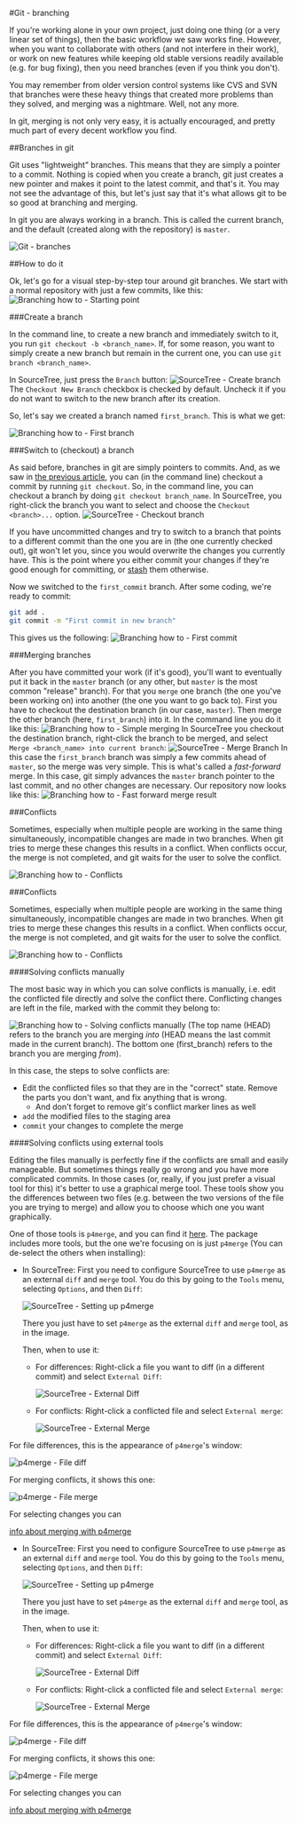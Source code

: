 #Git - branching

If you're working alone in your own project, just doing one thing (or a very
linear set of things), then the basic workflow we saw works fine.
However, when you want to collaborate with others (and not interfere in their
work), or work on new features while keeping old stable versions readily
available (e.g. for bug fixing), then you need branches (even if you think you
don't).

You may remember from older version control systems like CVS and SVN that
branches were these heavy things that created more problems than they solved,
and merging was a nightmare. Well, not any more.

In git, merging is not only very easy, it is actually encouraged, and pretty
much part of every decent workflow you find.

##Branches in git

Git uses "lightweight" branches. This means that they are simply a pointer to a
commit. Nothing is copied when you create a branch, git just creates a new
pointer and makes it point to the latest commit, and that's it. You may not see
the advantage of this, but let's just say that it's what allows git to
be so good at branching and merging.

In git you are always working in a branch. This is called the current branch,
and the default (created along with the repository) is `master`.

![Git - branches](img/branches.png)

##How to do it

Ok, let's go for a visual step-by-step tour around git branches.
We start with a normal repository with just a few commits, like this:
![Branching how to - Starting point](img/branching/base.png)

###Create a branch

In the command line, to create a new branch and immediately switch to it, you run `git checkout -b <branch_name>`.
If, for some reason, you want to simply create a new branch but remain in the
current one, you can use `git branch <branch_name>`.

In SourceTree, just press the `Branch` button:
![SourceTree - Create branch](img/sourcetree-createbranch.png)
The `Checkout New Branch` checkbox is checked by default. Uncheck it if you do
not want to switch to the new branch after its creation.

So, let's say we created a branch named `first_branch`. This is what we get:

![Branching how to - First branch](img/branching/first.png)

###Switch to (checkout) a branch

As said before, branches in git are simply pointers to commits. And, as we saw
in [the previous
article](https://sites.google.com/a/coolblue.nl/it-wiki/algemeen/version-control/git-an-introduction/1-git-basics#TOC-Checkout),
you can (in the command line) checkout a commit by running `git checkout`. So,
in the command line, you can checkout a branch by doing `git checkout branch_name`.
In SourceTree, you right-click the branch you want to select and choose the
`Checkout <branch>...` option.
![SourceTree - Checkout branch](img/sourcetree-checkoutbranch.png)

If you have uncommitted changes and try to switch to a branch that points to a
different commit than the one you are in (the one currently checked out), git
won't let you, since you would overwrite the changes you currently have. This is
the point where you either commit your changes if they're good enough for
committing, or
[stash](https://sites.google.com/a/coolblue.nl/it-wiki/algemeen/version-control/git-an-introduction/1-git-basics#TOC-Stashing) them otherwise.

Now we switched to the `first_commit` branch. After some coding, we're ready to
commit:
```bash
git add .
git commit -m "First commit in new branch"
```
This gives us the following:
![Branching how to - First commit](img/branching/first-commit.png)

###Merging branches

After you have committed your work (if it's good), you'll want to eventually put
it back in the `master` branch (or any other, but `master` is the most common
"release" branch).
For that you `merge` one branch (the one you've been working on) into another
(the one you want to go back to).
First you have to checkout the destination branch (in our case, `master`). Then
merge the other branch (here, `first_branch`) into it.
In the command line you do it like this:
![Branching how to - Simple merging](img/branching/merge-ff.png)
In SourceTree you checkout the destination branch, right-click the branch to be
merged, and select `Merge <branch_name> into current branch`:
![SourceTree - Merge Branch](img/sourcetree-mergebranch.png)
In this case the `first_branch` branch was simply a few commits ahead of
`master`, so the merge was very simple. This is what's called a *fast-forward*
merge. In this case, git simply advances the `master` branch pointer to the last
commit, and no other changes are necessary.
Our repository now looks like this:
![Branching how to - Fast forward merge
result](img/branching/merge-ff-result.png)
 
###Conflicts

Sometimes, especially when multiple people are working in the same thing
simultaneously, incompatible changes are made in two branches. When git tries to
merge these changes this results in a conflict. When conflicts occur, the merge
is not completed, and git waits for the user to solve the conflict.

![Branching how to - Conflicts](img/branching/conflicts.png)


###Conflicts

Sometimes, especially when multiple people are working in the same thing
simultaneously, incompatible changes are made in two branches. When git tries to
merge these changes this results in a conflict. When conflicts occur, the merge
is not completed, and git waits for the user to solve the conflict.

![Branching how to - Conflicts](img/branching/conflicts.png)

####Solving conflicts manually

The most basic way in which you can solve conflicts is manually, i.e. edit the
conflicted file directly and solve the conflict there. Conflicting changes are
left in the file, marked with the commit they belong to:

![Branching how to - Solving conflicts manually](img/branching/conflicts.png)
(The top name (HEAD) refers to the branch you are merging *into* (HEAD means the
last commit made in the current branch). The bottom one (first\_branch) refers to
the branch you are merging *from*).

In this case, the steps to solve conflicts are:
* Edit the conflicted files so that they are in the "correct" state. Remove the
  parts you don't want, and fix anything that is wrong.
    * And don't forget to remove git's conflict marker lines as well
* `add` the modified files to the staging area
* `commit` your changes to complete the merge

####Solving conflicts using external tools

Editing the files manually is perfectly fine if the conflicts are small and
easily manageable. But sometimes things really go wrong and you have more
complicated commits. In those cases (or, really, if you just prefer a visual
tool for this) it's better to use a graphical merge tool. These tools show you
the differences between two files (e.g. between the two versions of the file you
are trying to merge) and allow you to choose which one you want graphically.

One of those tools is `p4merge`, and you can find it [here](http://www.perforce.com/downloads/Perforce/20-User#10).
The package includes more tools, but the one we're focusing on is just
`p4merge` (You can de-select the others when installing):

* In SourceTree:
  First you need to configure SourceTree to use `p4merge` as an external `diff`
  and `merge` tool. You do this by going to the `Tools` menu, selecting
  `Options`, and then `Diff`:

  ![SourceTree - Setting up p4merge](img/branching/sourcetree-p4merge.png)

  There you just have to set `p4merge` as the external `diff` and `merge` tool,
  as in the image.

  Then, when to use it:
  * For differences:
    Right-click a file you want to diff (in a different commit) and select
    `External Diff`:

    ![SourceTree - External Diff](img/branching/sourcetree-extdiff.png)

  * For conflicts:
    Right-click a conflicted file and select `External merge`:

    ![SourceTree - External Merge](img/branching/sourcetree-extmerge.png)

For file differences, this is the appearance of `p4merge`'s window:

![p4merge - File diff](img/branching/p4merge-diff.png)


For merging conflicts, it shows this one:

![p4merge - File merge](img/branching/p4merge-merge.png)

For selecting changes you can 

[info about merging with
p4merge](http://www.perforce.com/perforce/doc.current/manuals/p4v/merging_files.html)

* In SourceTree:
  First you need to configure SourceTree to use `p4merge` as an external `diff`
  and `merge` tool. You do this by going to the `Tools` menu, selecting
  `Options`, and then `Diff`:

  ![SourceTree - Setting up p4merge](img/branching/sourcetree-p4merge.png)

  There you just have to set `p4merge` as the external `diff` and `merge` tool,
  as in the image.

  Then, when to use it:
  * For differences:
    Right-click a file you want to diff (in a different commit) and select
    `External Diff`:

    ![SourceTree - External Diff](img/branching/sourcetree-extdiff.png)

  * For conflicts:
    Right-click a conflicted file and select `External merge`:

    ![SourceTree - External Merge](img/branching/sourcetree-extmerge.png)

For file differences, this is the appearance of `p4merge`'s window:

![p4merge - File diff](img/branching/p4merge-diff.png)


For merging conflicts, it shows this one:

![p4merge - File merge](img/branching/p4merge-merge.png)

For selecting changes you can 

[info about merging with
p4merge](http://www.perforce.com/perforce/doc.current/manuals/p4v/merging_files.html)
